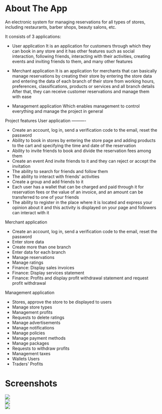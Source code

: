 # About The App
An electronic system for managing reservations for all types of stores, including restaurants, barber shops, beauty salons, etc.

It consists of 3 applications:
- User application
It is an application for customers through which they can book in any store and it has other features such as social interaction, following friends, interacting with their activities, creating events and inviting friends to them, and many other features

- Merchant application
It is an application for merchants that can basically manage reservations by creating their store by entering the store data and entering the data of each branch of their store from working hours, preferences, classifications, products or services and all branch details
After that, they can receive customer reservations and manage them with ease

- Management application
Which enables management to control everything and manage the project in general

Project features
User application
———-
- Create an account, log in, send a verification code to the email, reset the password
- Ability to book in stores by entering the store page and adding products to the cart and specifying the time and date of the reservation
- Ability to invite friends to book and divide the reservation fees among them
- Create an event And invite friends to it and they can reject or accept the invitation
- The ability to search for friends and follow them
- The ability to interact with friends' activities
- Create a group and add friends to it
- Each user has a wallet that can be charged and paid through it for reservation fees or the value of an invoice, and an amount can be transferred to one of your friends
- The ability to register in the place where it is located and express your opinion about it and this activity is displayed on your page and followers can interact with it

Merchant application
- Create an account, log in, send a verification code to the email, reset the password
- Enter store data
- Create more than one branch
- Enter data for each branch
- Manage reservations
- Manage ratings
- Finance: Display sales invoices
- Finance: Display services statement
- Finance: Profits and display profit withdrawal statement and request profit withdrawal

Management application
- Stores, approve the store to be displayed to users
- Manage store types
- Management profits
- Requests to delete ratings
- Manage advertisements
- Manage notifications
- Manage policies
- Manage payment methods
- Manage packages
- Requests to withdraw profits
- Management taxes
- Wallets Users
- Traders' Profits

# Screenshots
<div>
<img src= "https://github.com/user-attachments/assets/54bcaa4e-254e-4190-92dd-175be2cebe27">
</div>

<div>
<img src= "https://github.com/user-attachments/assets/2647ee62-96e5-4d1e-af97-37c23f0437d5">
</div>

<div>
<img src= "https://github.com/user-attachments/assets/d5dea3bc-09ff-489a-b67a-f0820c193ab3">
</div>
